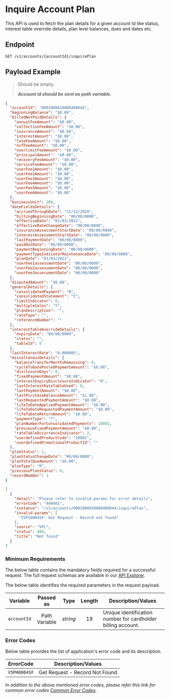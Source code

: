 # Inquire Account Plan

This API is used to fetch the plan details for a given account Id like status, interest table override details, plan level balances, dues and dates etc.

## Endpoint

`GET /v1/accounts/{accountId}/inquirePlan`

## Payload Example

<!--
type: tab
titles: Request, Response, Error
-->

>Should be empty.
>
>***Account id should be sent as path variable.***

<!--
type: tab
-->

```json
{
  "accountId": "0002000010000400044",
  "beginningBalance": "$0.00",
  "billedNotPaidDetails": {
    "annualFeeAmount": "$0.00",
    "collectionFeeAmount": "$0.00",
    "insuranceAmount": "$0.00",
    "interestAmount": "$0.00",
    "lateFeeAmount": "$0.00",
    "nsfFeeAmount": "$0.00",
    "overlimitFeeAmount": "$0.00",
    "principalAmount": "$0.00",
    "recoveryFeeAmount": "$0.00",
    "serviceFeeAmount": "$0.00",
    "userFee1Amount": "$0.00",
    "userFee2Amount": "$0.00",
    "userFee3Amount": "$0.00",
    "userFee4Amount": "$0.00",
    "userFee5Amount": "$0.00",
    "userFee6Amount": "$0.00"
  },
  "businessUnit": 200,
  "dateFieldsDetails": {
    "accruedThroughDate": "31/12/2020",
    "billingBeginningDate": "00/00/0000",
    "effectiveDate": "01/03/2021",
    "effectiveRateChangeDate": "00/00/0000",
    "insuranceAssessmentStartDate": "00/00/0000",
    "interestAssessmentStartDate": "00/00/0000",
    "lastPaymentDate": "00/00/0000",
    "paidOutDate": "00/00/0000",
    "paymentBeginningDate": "00/00/0000",
    "paymentTypeIndicatorMaintenanceDate": "00/00/0000",
    "planDate": "01/03/2021",
    "userFee1assessmentDate": "00/00/0000",
    "userFee2assessmentDate": "00/00/0000",
    "userFee3assessmentDate": "00/00/0000"
  },
  "disputedAmount": "$0.00",
  "generalDetails": {
    "consolidatedPayment": "N",
    "consolidatedStatement": "Y",
    "limitIndicator": 0,
    "multipleSales": "Y",
    "planDescription": "",
    "rateType": "",
    "referenceNumber": ""
  },
  "interestTableOverrideDetails": {
    "expiryDate": "00/00/0000",
    "status": "",
    "tableId": 0
  },
  "lastInterestRate": "0.00000%",
  "miscellenousDetails": {
    "balanceTransferMonthsRemaining": 0,
    "cycleToDatePostedPaymentAmount": "$0.00",
    "disclosureDays": 0,
    "fixedPaymentAmount": "$0.00",
    "interestExpiryDisclosureIndicator": "0",
    "lastInterestRateTableUsed": 0,
    "lastPaymentAmount": "$0.00",
    "lastPurchaseBalanceAmount": "$1.00",
    "lastRequestedPaymentAmount": "$0.00",
    "lifeToDateAppliedPaymentAmount": "$0.00",
    "lifeToDateRequestedPaymentAmount": "$0.00",
    "lifeToDateReturnAmount": "$0.00",
    "paymentType": "T",
    "planNumberForConsolidatedPayments": 10002,
    "previousFixedPaymentAmount": "$0.00",
    "rateTableOccurrenceIndicator": 2,
    "userdefinedProductCode": "10002",
    "userdefinedPromotionalProductId": ""
  },
  "planStatus": 1,
  "planStatusChangeDate": "00/00/0000",
  "planTotalDueAmount": "$0.00",
  "planType": "R",
  "previousPlanStatus": 0,
  "recordNumber": 1
}
```

<!--
type: tab
-->

```json
[
  {
    "detail": "Please refer to invalid-params for error details",
    "errorCode": "440401",
    "instance": "/v1/accounts/0002000010000400044/inquirePlan",
    "invalid-params": [
      "V5PS0004SF: Get Request - Record not found"
    ],
    "source": "VPL",
    "status": 404,
    "title": "Not found"
  }
]
```

<!-- type: tab-end -->

### Minimum Requirements

The below table contains the mandatory fields required for a successful request. The full request schemas are available in our [API Explorer](../api/?type=get&path=/v1/accounts/{accountId}/inquirePlan).

The below table identifies the required parameters in the request payload.

| Variable | Passed as | Type | Length | Description/Values |
| -------- | :-------: | :--: | :------------: | ------------------ |
| `accountId` | Path Variable | *string* | 19 | Unique identification number for cardholder billing account.|

### Error Codes

Below table provides the list of application's error code and its description.

| ErrorCode |  Description/Values |
| --------  | ------------------ |
| `V5PH0004SF` | Get Request - Record Not Found |

*In addition to the above mentioned error codes, please refer this link for common error codes [Common Error Codes](?path=docs/Common_Error_Code.md).*
